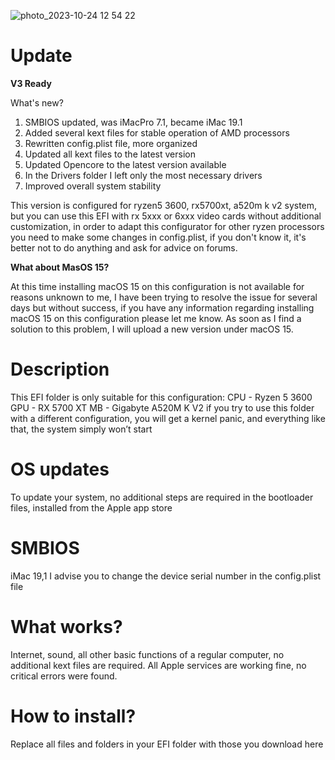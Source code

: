  ![photo_2023-10-24 12 54 22](https://github.com/RubyFM1/hackintosh-Ryzen-5-3600-RX5700XT-A520M-K-V2/assets/145806846/dfa53112-53ba-4a45-ba7d-7e0d8c81f9a5)
 # Update
 **V3 Ready**
 
 What's new?

1. SMBIOS updated, was iMacPro 7.1, became iMac 19.1
2. Added several kext files for stable operation of AMD processors
3. Rewritten config.plist file, more organized
4. Updated all kext files to the latest version
5. Updated Opencore to the latest version available
6. In the Drivers folder I left only the most necessary drivers
7. Improved overall system stability

This version is configured for ryzen5 3600, rx5700xt, a520m k v2 system, but you can use this EFI with rx 5xxx or 6xxx video cards without additional customization, in order to adapt this configurator for other ryzen processors you need to make some changes in config.plist, if you don't know it, it's better not to do anything and ask for advice on forums.

**What about MasOS 15?**

At this time installing macOS 15 on this configuration is not available for reasons unknown to me, I have been trying to resolve the issue for several days but without success, if you have any information regarding installing macOS 15 on this configuration please let me know.
As soon as I find a solution to this problem, I will upload a new version under macOS 15.

# Description
This EFI folder is only suitable for this configuration:
CPU - Ryzen 5 3600
GPU - RX 5700 XT
MB - Gigabyte A520M K V2
if you try to use this folder with a different configuration, you will get a kernel panic, and everything like that, the system simply won’t start
# OS updates
To update your system, no additional steps are required in the bootloader files, installed from the Apple app store
# SMBIOS
iMac 19,1
I advise you to change the device serial number in the config.plist file
# What works?
Internet, sound, all other basic functions of a regular computer, no additional kext files are required.
All Apple services are working fine, no critical errors were found.
# How to install?
Replace all files and folders in your EFI folder with those you download here
